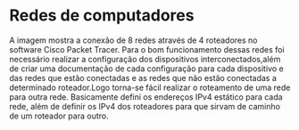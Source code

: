 # Redes de computadores
  A imagem mostra a conexão de 8 redes através de 4 roteadores no software Cisco Packet Tracer. Para o bom funcionamento dessas redes foi necessário realizar a configuração dos dispositivos interconectados,além de criar uma documentação de cada configuração para cada dispositivo e das redes que estão conectadas e as redes que não estão conectadas a determinado roteador.Logo torna-se fácil realizar o roteamento de uma rede para outra rede. Basicamente defini os endereços IPv4 estático para cada rede, além de definir os IPv4 dos roteadores para que sirvam de caminho de um roteador para outro.
